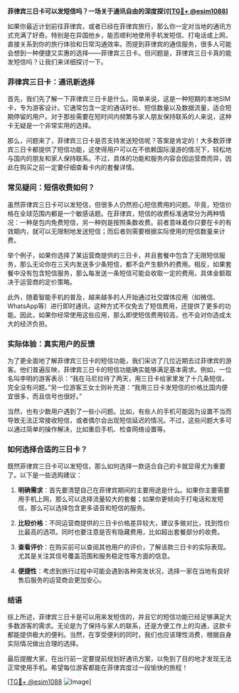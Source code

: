 **菲律宾三日卡可以发短信吗？一场关于通讯自由的深度探讨[[TG💪+ @esim1088](https://t.me/s/esim1088)]**

如果你最近计划前往菲律宾，或者已经在菲律宾旅行，那么你一定对当地的通讯方式充满了好奇。特别是在异国他乡，能否顺利地使用手机发短信、打电话或上网，直接关系到你的旅行体验和日常沟通效率。而提到菲律宾的通信服务，很多人可能会想到一种便捷又实惠的选择——菲律宾三日卡。但问题是，菲律宾三日卡真的能发短信吗？让我们来详细探讨一下。

### 菲律宾三日卡：通讯新选择

首先，我们先了解一下菲律宾三日卡是什么。简单来说，这是一种短期的本地SIM卡，专为游客设计。它通常包含一定的通话时长、短信数量以及数据流量，适合短期停留的用户。对于那些需要在短时间内频繁与家人朋友保持联系的人来说，这种卡无疑是一个非常实用的选择。

那么，问题来了，菲律宾三日卡是否支持发送短信呢？答案是肯定的！大多数菲律宾三日卡都提供了短信功能，这使得用户可以在不依赖国际漫游的情况下，轻松地与国内的朋友和家人保持联系。不过，具体的功能和服务内容会因运营商而异，因此在购买之前一定要仔细查看卡内的套餐详情。

### 常见疑问：短信收费如何？

虽然菲律宾三日卡可以发短信，但很多人仍然担心短信费用的问题。毕竟，短信价格在全球范围内都是一个敏感话题。在菲律宾，短信的收费标准通常分为两种情况：一种是包内免费短信，另一种则是按照条数收费。前者意味着你只要在卡的有效期内，就可以无限制地发送短信；而后者则需要根据实际使用的短信数量来计费。

举个例子，如果你选择了某运营商提供的三日卡，并且套餐中包含了无限短信服务，那么无论你在三天内发送多少条短信，都不会产生额外的费用。相反，如果套餐中没有包含短信服务，那么每发送一条短信可能会收取一定的费用，具体金额取决于运营商的定价策略。

此外，随着智能手机的普及，越来越多的人开始通过社交媒体应用（如微信、WhatsApp等）进行即时通讯，这种方式不仅免去了短信费用，还提供了更多的功能。因此，如果你经常使用这些应用，那么即使短信费用较高，也不会对你造成太大的经济负担。

### 实际体验：真实用户的反馈

为了更全面地了解菲律宾三日卡的短信功能，我们采访了几位近期去过菲律宾的游客。他们普遍反映，菲律宾三日卡的短信功能确实能够满足基本需求。例如，一位名叫李明的游客表示：“我在马尼拉待了两天，用三日卡给家里发了十几条短信，完全没有问题。”另一位游客王女士则补充道：“我用三日卡发短信的价格比国内便宜很多，而且信号也很好。”

当然，也有少数用户遇到了一些小问题。比如，有些人的手机可能因为设置不当而导致无法正常接收短信，或者偶尔会出现短信延迟的情况。不过，这些问题大多可以通过简单的操作解决，比如重启手机、检查网络设置等。

### 如何选择合适的三日卡？

既然菲律宾三日卡可以发短信，那么如何选择一款适合自己的卡就显得尤为重要了。以下是一些选购建议：

1. **明确需求**：首先要清楚自己在菲律宾期间的主要用途是什么。如果你主要需要用手机上网，那么可以选择流量较大的套餐；如果你更倾向于打电话和发短信，那么可以选择包含更多语音和短信的服务。

2. **比较价格**：不同运营商提供的三日卡价格差异较大，建议多做对比，找到性价比最高的选项。同时也要注意是否有隐藏费用，比如超出套餐部分的收费。

3. **查看评价**：在购买前可以查阅其他用户的评价，了解该款三日卡的实际表现。尤其是关注其信号覆盖范围和服务稳定性等方面的信息。

4. **便捷性**：考虑到旅行过程中可能会遇到各种突发状况，选择一家在当地有良好售后服务的运营商会更加安心。

### 结语

综上所述，菲律宾三日卡是可以用来发短信的，并且它的短信功能已经足够满足大多数游客的需求。无论是为了保持与家人的联系，还是方便工作上的沟通，这款卡都能提供极大的便利。当然，在享受便利的同时，我们也应该理性消费，根据自身实际情况做出合理的选择。

最后提醒大家，在出行前一定要提前规划好通讯方案，以免到了目的地才发现无法正常使用手机。希望每位游客都能在菲律宾度过一段愉快的旅程！

[[TG💪+ @esim1088](https://t.me/s/esim1088) ![Image](https://i.postimg.cc/4NQfJmqS/Snipaste-2025-05-13-00-14-12.png)]